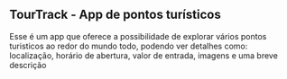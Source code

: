 ## TourTrack - App de pontos turísticos
Esse é um app que oferece a possibilidade de explorar vários pontos turisticos ao redor do mundo todo, podendo ver detalhes como:
localização, horário de abertura, valor de entrada, imagens e uma breve descrição
